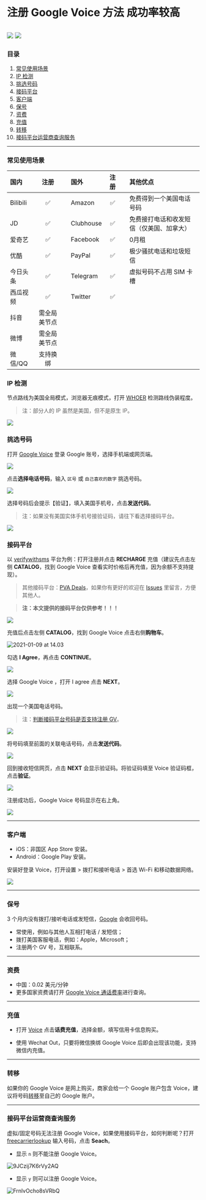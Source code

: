 # 注册 Google Voice 方法 成功率较高

[![](https://img.shields.io/badge/Twitter-%E6%8E%A8%E7%89%B9-%231BA1F3)](https://twitter.com/yifangme) [![](https://img.shields.io/badge/Telegram-%E8%AE%A8%E8%AE%BA%E7%BE%A4-%2323A5E4)](https://t.me/v2expro)  
---
### 目录

1. [常见使用场景](#常见使用场景)
2. [IP 检测](#IP-检测)
3. [挑选号码](#挑选号码)
4. [接码平台](#接码平台)
5. [客户端](#客户端)
6. [保号](#保号)
7. [资费](#资费)
8. [充值](#充值)
9. [转移](#转移)
10. [接码平台运营商查询服务](#接码平台运营商查询服务)

---
### 常见使用场景

| 国内     |     注册     | |国外       | 注册 | |其他优点                                 |
| :------- | :----------: | :----------: | :--------- | :--: | :--------- |:--------------------------------------- |
| Bilibili |      ✅       | |Amazon     |  ✅   | |免费得到一个美国电话号码                 |
| JD       |      ✅       | |Clubhouse |  ✅   | |免费接打电话和收发短信（仅美国、加拿大） |
| 爱奇艺   |      ✅       | |Facebook   |  ✅   | |0月租                                    |
| 优酷     |      ✅       | |PayPal     |  ✅   | |极少骚扰电话和垃圾短信                   |
| 今日头条 |      ✅       | |Telegram   |  ✅   | |虚拟号码不占用 SIM 卡槽                  |
| 西瓜视频 |      ✅       | |Twitter    |  ✅   | |                                         |
| 抖音     | 需全局美节点 |   |         |      |   |                                       |
| 微博     | 需全局美节点 |   |         |      |   |                                       |
| 微信/QQ  |   支持换绑   |   |         |      |   |                                       |

### IP 检测

节点路线为美国全局模式，浏览器无痕模式，打开  [WHOER](https://whoer.net)  检测路线伪装程度。

> 注：部分人的 IP 虽然是美国，但不是原生 IP。

![](https://i.imgur.com/cvJ5I32.jpg)


### 挑选号码

打开 [Google Voice](https://voice.google.com/) 登录 Google 账号，选择手机端或网页端。

![](https://i.imgur.com/iB40Erd.png)

点击**选择电话号码**，输入 `区号` 或 `自己喜欢的数字` 挑选号码。

![](https://i.loli.net/2021/03/02/jeDNBWAMYazm6ko.png)

选择号码后会提示【验证】，填入美国手机号，点击**发送代码**。
> 注：如果没有美国实体手机号接验证码，请往下看选择接码平台。

![](https://i.loli.net/2021/03/02/Bd2OEmhbHKrlzX7.png)

### 接码平台

以 [verifywithsms](https://verifywithsms.com/) 平台为例：打开注册并点击 **RECHARGE** 充值（建议先点击左侧 **CATALOG**，找到 Google Voice 查看实时价格后再充值，因为余额不支持提现）。

> 其他接码平台：[PVA Deals](https://pvadeals.com/product/non-voip/)，如果你有更好的欢迎在 [Issues](https://github.com/maomiui/googlevoice/issues) 里留言，方便其他人。

> **注：本文提供的接码平台仅供参考！！！**

![](https://tvax3.sinaimg.cn/large/008aobiRgy1gmhemij4vfj31vy148448.jpg)

充值后点击左侧 **CATALOG**，找到 Google Voice 点击右侧**购物车**。

![2021-01-09 at 14.03](https://tva1.sinaimg.cn/large/008aobiRgy1gmheq8e6dxj31vy148wk1.jpg)

勾选 **I Agree**，再点击 **CONTINUE**。

![](https://tvax3.sinaimg.cn/large/008aobiRgy1gmhm6y9jxuj31qi124agg.jpg)

选择 Google Voice ，打开 I agree 点击 **NEXT**。

![](https://i.loli.net/2021/03/02/yEiDzZfcFkQ3IXm.png)

出现一个美国电话号码。

> 注：[判断接码平台号码是否支持注册 GV](#接码平台运营商查询服务)。

![](https://i.loli.net/2021/03/02/N8Q9y1nJBi652DK.png)

将号码填至前面的关联电话号码，点击**发送代码**。

![](https://i.loli.net/2021/03/02/3lOiZAskErRJM1U.png)

回到接收短信网页，点击 **NEXT** 会显示验证码。将验证码填至 Voice 验证码框，点击**验证**。

![](https://i.loli.net/2021/03/02/iERqxuVOdGea54o.png)

注册成功后，Google Voice 号码显示在右上角。

![](https://tva4.sinaimg.cn/large/008aobiRgy1gmhm3prql2j31qi124wlf.jpg)

---

### 客户端

* iOS：非国区 App Store 安装。
* Android：Google Play 安装。

安装好登录 Voice，打开设置 > 拨打和接听电话 > 首选 Wi-Fi 和移动数据网络。

![](https://i.loli.net/2021/03/02/TM7HSyVJK5fbnCQ.png)

---

### 保号
3 个月内没有拨打/接听电话或发短信，[Google](https://support.google.com/voice/answer/9230450?hl=en&ref_topic=9273222#:~:text=Google%20Voice%20Service.-,Account%20Inactivity,-Google%20may%20reclaim) 会收回号码。

* 常使用，例如与其他人互相打电话 / 发短信；
* 拨打美国客服电话，例如：Apple，Microsoft；
* 注册两个 GV 号，互相联系。

---

### 资费

* 中国：0.02 美元/分钟
* 更多国家资费请打开 [Google Voice 通话费率](https://voice.google.com/u/0/rates?pli=1)进行查询。

---

### 充值

* 打开 [Voice](https://voice.google.com/u/3/billing) 点击**话费充值**，选择金额，填写信用卡信息购买。

* 使用 Wechat Out，只要将微信换绑 Google Voice 后即会出现该功能，支持微信内充值。

---

### 转移

如果你的 Google Voice 是网上购买，商家会给一个 Google 账户包含 Voice，建议将号码[转移](https://github.com/masonme/googlevoice-transfer)至自己的 Google 账户。

---

### 接码平台运营商查询服务

虚拟/固定号码无法注册 Google Voice，如果使用接码平台，如何判断呢？打开 [freecarrierlookup](https://freecarrierlookup.com/) 输入号码，点击 **Seach**。

* 显示 `n` 则不能注册 Google Voice。

![9JCzij7K6rVy2AQ](https://i.loli.net/2021/02/26/9JCzij7K6rVy2AQ.png)

* 显示 `y` 则可以注册 Google Voice。

![FrnlvOcho8sVRbQ](https://i.loli.net/2021/02/26/FrnlvOcho8sVRbQ.png)

